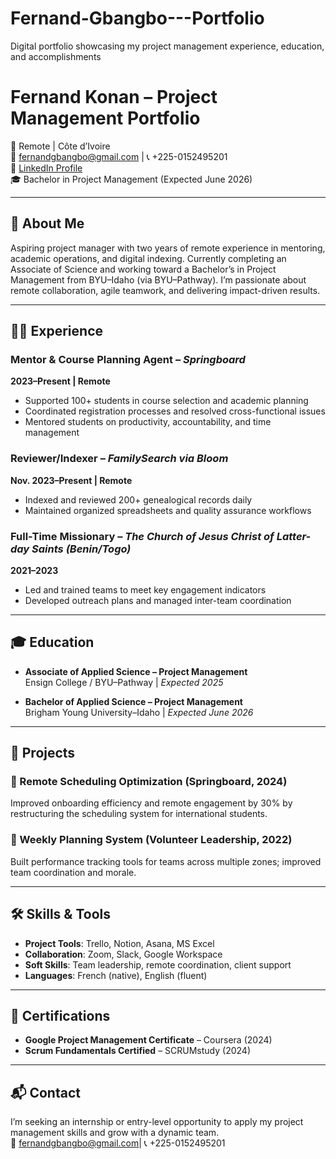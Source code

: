 # Fernand-Gbangbo---Portfolio
Digital portfolio showcasing my project management experience, education, and accomplishments
# Fernand Konan – Project Management Portfolio

📍 Remote | Côte d’Ivoire  
📧 fernandgbangbo@gmail.com | 📞 +225-0152495201  
💼 [LinkedIn Profile](https://www.linkedin.com/in/yourprofile)  
🎓 Bachelor in Project Management (Expected June 2026)

---

## 👋 About Me

Aspiring project manager with two years of remote experience in mentoring, academic operations, and digital indexing. Currently completing an Associate of Science and working toward a Bachelor’s in Project Management from BYU–Idaho (via BYU–Pathway). I’m passionate about remote collaboration, agile teamwork, and delivering impact-driven results.

---

## 🧑‍💼 Experience

### Mentor & Course Planning Agent – *Springboard*  
**2023–Present | Remote**  
- Supported 100+ students in course selection and academic planning  
- Coordinated registration processes and resolved cross-functional issues  
- Mentored students on productivity, accountability, and time management

### Reviewer/Indexer – *FamilySearch via Bloom*  
**Nov. 2023–Present | Remote**  
- Indexed and reviewed 200+ genealogical records daily  
- Maintained organized spreadsheets and quality assurance workflows

### Full-Time Missionary – *The Church of Jesus Christ of Latter-day Saints (Benin/Togo)*  
**2021–2023**  
- Led and trained teams to meet key engagement indicators  
- Developed outreach plans and managed inter-team coordination

---

## 🎓 Education

- **Associate of Applied Science – Project Management**  
  Ensign College / BYU–Pathway | *Expected 2025*

- **Bachelor of Applied Science – Project Management**  
  Brigham Young University–Idaho | *Expected June 2026*

---

## 🔧 Projects

### 📌 Remote Scheduling Optimization (Springboard, 2024)  
Improved onboarding efficiency and remote engagement by 30% by restructuring the scheduling system for international students.

### 📌 Weekly Planning System (Volunteer Leadership, 2022)  
Built performance tracking tools for teams across multiple zones; improved team coordination and morale.

---

## 🛠 Skills & Tools

- **Project Tools**: Trello, Notion, Asana, MS Excel  
- **Collaboration**: Zoom, Slack, Google Workspace  
- **Soft Skills**: Team leadership, remote coordination, client support  
- **Languages**: French (native), English (fluent)

---

## 📜 Certifications

- **Google Project Management Certificate** – Coursera (2024)  
- **Scrum Fundamentals Certified** – SCRUMstudy (2024)

---

## 📬 Contact

I’m seeking an internship or entry-level opportunity to apply my project management skills and grow with a dynamic team.  
📧 fernandgbangbo@gmail.com| 📞 +225-0152495201

